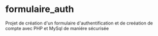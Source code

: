 # formulaire_auth
Projet de création d'un formulaire d'authentification et de creéation de compte avec PHP et MySql de maniére sécurisée
